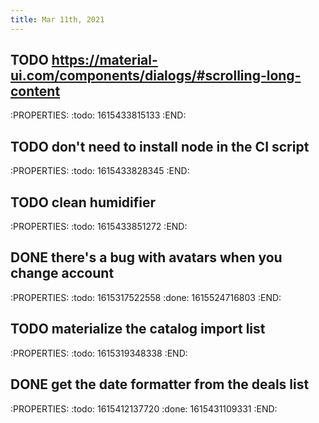 ```yaml
---
title: Mar 11th, 2021
---
```


## TODO https://material-ui.com/components/dialogs/#scrolling-long-content
:PROPERTIES:
:todo: 1615433815133
:END:
## TODO don't need to install node in the CI script
:PROPERTIES:
:todo: 1615433828345
:END:
## TODO clean humidifier
:PROPERTIES:
:todo: 1615433851272
:END:
## DONE there's a bug with avatars when you change account
:PROPERTIES:
:todo: 1615317522558
:done: 1615524716803
:END:
## TODO materialize the catalog import list
:PROPERTIES:
:todo: 1615319348338
:END:
## DONE get the date formatter from the deals list
:PROPERTIES:
:todo: 1615412137720
:done: 1615431109331
:END:

